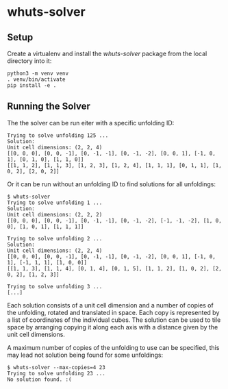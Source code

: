# whuts-solver

## Setup

Create a virtualenv and install the _whuts-solver_ package from the local directory into it:

```
python3 -m venv venv
. venv/bin/activate
pip install -e .
```


## Running the Solver

The the solver can be run eiter with a specific unfolding ID:

```
Trying to solve unfolding 125 ...
Solution:
Unit cell dimensions: (2, 2, 4)
[[0, 0, 0], [0, 0, -1], [0, -1, -1], [0, -1, -2], [0, 0, 1], [-1, 0, 1], [0, 1, 0], [1, 1, 0]]
[[1, 1, 2], [1, 1, 3], [1, 2, 3], [1, 2, 4], [1, 1, 1], [0, 1, 1], [1, 0, 2], [2, 0, 2]]
```

Or it can be run without an unfolding ID to find solutions for all unfoldings:

```
$ whuts-solver 
Trying to solve unfolding 1 ...
Solution:
Unit cell dimensions: (2, 2, 2)
[[0, 0, 0], [0, 0, -1], [0, -1, -1], [0, -1, -2], [-1, -1, -2], [1, 0, 0], [1, 0, 1], [1, 1, 1]]

Trying to solve unfolding 2 ...
Solution:
Unit cell dimensions: (2, 2, 4)
[[0, 0, 0], [0, 0, -1], [0, -1, -1], [0, -1, -2], [0, 0, 1], [-1, 0, 1], [-1, 1, 1], [1, 0, 0]]
[[1, 1, 3], [1, 1, 4], [0, 1, 4], [0, 1, 5], [1, 1, 2], [1, 0, 2], [2, 0, 2], [1, 2, 3]]

Trying to solve unfolding 3 ...
[...]
```

Each solution consists of a unit cell dimension and a number of copies of the unfolding, rotated and translated in space. Each copy is represented by a list of coordinates of the individual cubes. The solution can be used to tile space by arranging copying it along each axis with a distance given by the unit cell dimensions.

A maximum number of copies of the unfolding to use can be specified, this may lead not solution being found for some unfoldings:

```
$ whuts-solver --max-copies=4 23 
Trying to solve unfolding 23 ...
No solution found. :(
```
